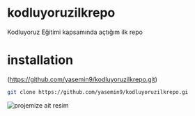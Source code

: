 # kodluyoruzilkrepo
Kodluyoruz Eğitimi kapsamında açtığım ilk repo
# installation
 (https://github.com/yasemin9/kodluyoruzilkrepo.git)

```bash
git clone https://github.com/yasemin9/kodluyoruzilkrepo.gi
```



![projemize ait resim](file:///C:/Users/yasemin/Pictures/Screenshots/kodluyoruz.png)


